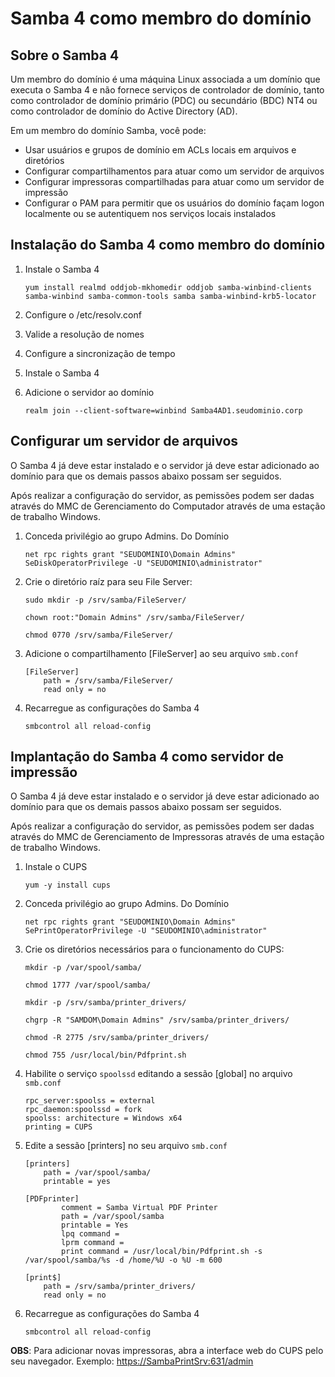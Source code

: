 # Samba 4 como membro do domínio

## Sobre o Samba 4

Um membro do domínio é uma máquina Linux associada a um domínio que executa o Samba 4 e não fornece serviços de controlador de domínio, tanto como controlador de domínio primário (PDC) ou secundário (BDC) NT4 ou como controlador de domínio do Active Directory (AD).

Em um membro do domínio Samba, você pode:

- Usar usuários e grupos de domínio em ACLs locais em arquivos e diretórios
- Configurar compartilhamentos para atuar como um servidor de arquivos
- Configurar impressoras compartilhadas para atuar como um servidor de impressão
- Configurar o PAM para permitir que os usuários do domínio façam logon localmente ou se autentiquem nos serviços locais instalados

## Instalação do Samba 4 como membro do domínio

1. Instale o Samba 4

    ```yum install realmd oddjob-mkhomedir oddjob samba-winbind-clients samba-winbind samba-common-tools samba samba-winbind-krb5-locator```

2. Configure o /etc/resolv.conf
3. Valide a resolução de nomes
4. Configure a sincronização de tempo
5. Instale o Samba 4
6. Adicione o servidor ao domínio

    ```realm join --client-software=winbind Samba4AD1.seudominio.corp```

## Configurar um servidor de arquivos

O Samba 4 já deve estar instalado e o servidor já deve estar adicionado ao domínio para que os demais passos abaixo possam ser seguidos.

Após realizar a configuração do servidor, as pemissões podem ser dadas através do MMC de Gerenciamento do Computador através de uma estação de trabalho Windows.

1. Conceda privilégio ao grupo Admins. Do Domínio

    ```net rpc rights grant "SEUDOMINIO\Domain Admins" SeDiskOperatorPrivilege -U "SEUDOMINIO\administrator"```

2. Crie o diretório raíz para seu File Server:

    ```sudo mkdir -p /srv/samba/FileServer/```

    ```chown root:"Domain Admins" /srv/samba/FileServer/```

    ```chmod 0770 /srv/samba/FileServer/```

3. Adicione o compartilhamento [FileServer] ao seu arquivo ```smb.conf```

    ```
    [FileServer]
        path = /srv/samba/FileServer/
        read only = no
    ```

4. Recarregue as configurações do Samba 4

    ```smbcontrol all reload-config```

## Implantação do Samba 4 como servidor de impressão

O Samba 4 já deve estar instalado e o servidor já deve estar adicionado ao domínio para que os demais passos abaixo possam ser seguidos.

Após realizar a configuração do servidor, as pemissões podem ser dadas através do MMC de Gerenciamento de Impressoras através de uma estação de trabalho Windows.

1. Instale o CUPS

    ```yum -y install cups```

2. Conceda privilégio ao grupo Admins. Do Domínio

    ```net rpc rights grant "SEUDOMINIO\Domain Admins" SePrintOperatorPrivilege -U "SEUDOMINIO\administrator"```

3. Crie os diretórios necessários para o funcionamento do CUPS:

    ```mkdir -p /var/spool/samba/```

    ```chmod 1777 /var/spool/samba/```

    ```mkdir -p /srv/samba/printer_drivers/```

    ```chgrp -R "SAMDOM\Domain Admins" /srv/samba/printer_drivers/```

    ```chmod -R 2775 /srv/samba/printer_drivers/```

    ```chmod 755 /usr/local/bin/Pdfprint.sh```

4. Habilite o serviço ```spoolssd``` editando a sessão [global] no arquivo ```smb.conf```

    ```
    rpc_server:spoolss = external
    rpc_daemon:spoolssd = fork
    spoolss: architecture = Windows x64
    printing = CUPS
    ```

5. Edite a sessão [printers] no seu arquivo ```smb.conf```

    ```
    [printers]
        path = /var/spool/samba/
        printable = yes

    [PDFprinter]
            comment = Samba Virtual PDF Printer
            path = /var/spool/samba
            printable = Yes
            lpq command =
            lprm command =
            print command = /usr/local/bin/Pdfprint.sh -s /var/spool/samba/%s -d /home/%U -o %U -m 600

    [print$]
        path = /srv/samba/printer_drivers/
        read only = no
    ```

6. Recarregue as configurações do Samba 4

    ```smbcontrol all reload-config```

**OBS**: Para adicionar novas impressoras, abra a interface web do CUPS pelo seu navegador. Exemplo: <https://SambaPrintSrv:631/admin>
